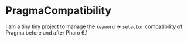 # PragmaCompatibility
I am a tiny tiny project to manage the `keyword` -> `selector` compatibility of Pragma before and after Pharo 6.1

